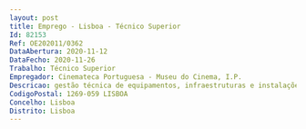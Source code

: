 ```yaml
--- 
layout: post
title: Emprego - Lisboa - Técnico Superior
Id: 82153
Ref: OE202011/0362
DataAbertura: 2020-11-12
DataFecho: 2020-11-26
Trabalho: Técnico Superior
Empregador: Cinemateca Portuguesa - Museu do Cinema, I.P.
Descricao: gestão técnica de equipamentos, infraestruturas e instalações da CP MC e manutenção primária, que inclui o planeamento, preparação, implementação e controlo de intervenções no âmbito da manutenção preventiva, sistemática ou corretiva, estabelecendo estimativas de custos e orçamentos, planos de trabalho e especificações, assim como, a gestão de contratos de manutenção existentes.
CodigoPostal: 1269-059 LISBOA
Concelho: Lisboa
Distrito: Lisboa
--- 
```


